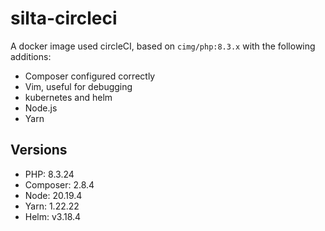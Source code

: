# silta-circleci
A docker image used circleCI, based on `cimg/php:8.3.x` with the following additions:

- Composer configured correctly
- Vim, useful for debugging
- kubernetes and helm
- Node.js
- Yarn

## Versions
- PHP: 8.3.24
- Composer: 2.8.4
- Node: 20.19.4
- Yarn: 1.22.22
- Helm: v3.18.4
